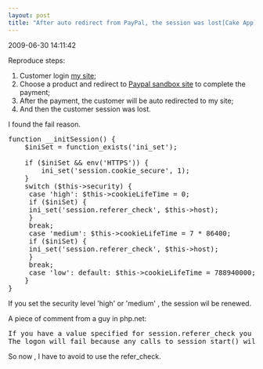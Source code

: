 ```yaml
---
layout: post
title: "After auto redirect from PayPal, the session was lost[Cake App]"
---
```


<p class='meta'>2009-06-30 14:11:42</p>

Reproduce steps:

1. Customer login <a href="https://www.mysite.com">my site</a>;
2. Choose a product and redirect to <a href="https://developer.paypal.com/cgi-bin/devscr">Paypal sandbox site</a> to complete the payment;
3. After the payment, the customer will be auto redirected to my site;
4. And then the customer session was lost.

I found the fail reason.

<pre name="code" class="php">
function __initSession() {
	$iniSet = function_exists('ini_set');

	if ($iniSet && env('HTTPS')) {
		ini_set('session.cookie_secure', 1); 
	} 
	switch ($this->security) {
	 case 'high': $this->cookieLifeTime = 0;
	 if ($iniSet) {
	 ini_set('session.referer_check', $this->host);
	 } 
	 break;
	 case 'medium': $this->cookieLifeTime = 7 * 86400;
	 if ($iniSet) {
	 ini_set('session.referer_check', $this->host);
	 } 
	 break;
	 case 'low': default: $this->cookieLifeTime = 788940000; break;
	}
}
</pre>

If you set the security level 'high' or 'medium' , the session wil be renewed.

A piece of comment from a guy in php.net:
<pre name="code" class="html">
If you have a value specified for session.referer_check you may run into difficulty when someone accesses your site and attempts to log in with a mis-capitalized URL.  
The logon will fail because any calls to session_start() will result in the existing session being trashed and a new one being created.  This becomes a bigger problem when the logon is followed by a header("Location: ...") redirect, because the session_start() at the top of the page will fail.</pre>
So now , I have to avoid to use the refer_check.